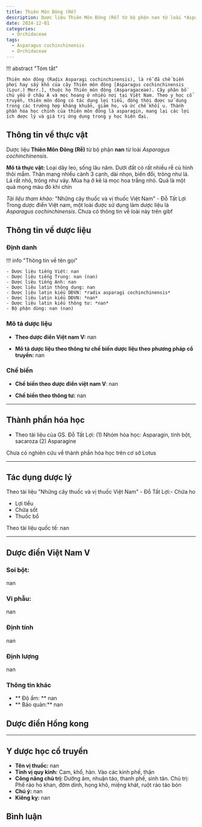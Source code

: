 ```yaml
---
title: Thiên Môn Đông (Rễ)
description: Dược liệu Thiên Môn Đông (Rễ) từ bộ phận nan từ loài *Asparagus cochinchinensis*
date: 2024-12-01
categories:
  - Orchidaceae
tags:
  - Asparagus cochinchinensis
  - Orchidaceae
---
```

!!! abstract "Tóm tắt"

    Thiên môn đông (Radix Asparagi cochinchinensis), là rễ đã chế biến phơi hay sấy khô của cây Thiên môn đông [Asparagus cochinchinensis (Lour.) Merr.], thuộc họ Thiên môn đông (Asparagaceae). Cây phân bố chủ yếu ở châu Á và mọc hoang ở nhiều nơi tại Việt Nam. Theo y học cổ truyền, thiên môn đông có tác dụng lợi tiểu, đồng thời được sử dụng trong các trường hợp kháng khuẩn, giảm ho, và ức chế khối u. Thành phần hóa học chính của thiên môn đông là asparagin, mang lại các lợi ích dược lý và giá trị ứng dụng trong y học hiện đại.

## Thông tin về thực vật


Dược liệu **Thiên Môn Đông (Rễ)** từ bộ phận **nan** từ loài *Asparagus cochinchinensis*.

**Mô tả thực vật:** Loại dây leo, sống lâu năm. Dưới đất có rất nhiều rễ củ hình thôi mẫm. Thân mang nhiều cành 3 cạnh, dài nhọn, biến đổi, trông như lá. Lá rất nhỏ, trông như vảy. Mùa hạ ở kẽ lá mọc hoa trắng nhỏ. Quả là một quả mọng màu đỏ khi chín

*Tài liệu tham khảo:* "Những cây thuốc và vị thuốc Việt Nam" - Đỗ Tất Lợi 
Trong dược điển Việt nam, một loài được sử dụng làm dược liệu là *Asparagus cochinchinensis*. 
Chưa có thông tin về loài này trên gibf


## Thông tin về dược liệu 

### Định danh

!!! info "Thông tin về tên gọi"

    - Dược liệu tiếng Việt: nan
    - Dược liệu tiếng Trung: nan (nan)
    - Dược liệu tiếng Anh: nan
    - Dược liệu latin thông dụng: nan
    - Dược liệu latin kiểu DĐVN: *radix asparagi cochinchinensis*
    - Dược liệu latin kiểu DĐVN: *nan*
    - Dược liệu latin kiểu thông tư: *nan*
    - Bộ phận dùng: nan (nan)

### Mô tả dược liệu 

- **Theo dược điển Việt nam V:** nan

- **Mô tả dược liệu theo thông tư chế biến dược liệu theo phương pháp cổ truyền:** nan

### Chế biến 

- **Chế biến theo dược điển việt nam V**: nan

- **Chế biến theo thông tư:** nan

--- 

## Thành phần hóa học

- Theo tài liệu của GS. Đỗ Tất Lợi:  (1) Nhóm hóa học: Asparagin, tinh bột, sacaroza 
(2) Asparagine
    
Chưa có nghiên cứu về thành phần hóa học trên cơ sở Lotus

---

## Tác dụng dược lý

Theo tài liệu "Những cây thuốc và vị thuốc Việt Nam" - Đỗ Tất Lợi:- Chữa ho
- Lợi tiểu
- Chữa sốt
- Thuốc bổ

Theo tài liệu quốc tế: nan

---

## Dược điển Việt Nam V

### Soi bột:

nan

<!-- Hình ảnh soi bột sẽ được tự động chèn vào đây sau -->

### Vi phẫu:

nan

<!-- Hình ảnh vi phẫu sẽ được tự động chèn vào đây sau -->

### Định tính

nan

### Định lượng

nan

### Thông tin khác 

- ** Độ ẩm: ** nan
- ** Bảo quản:** nan

## Dược điển Hồng kong

<!-- PDF sẽ được tự động chèn vào đây sau -->


---

## Y dược học cổ truyền

- **Tên vị thuốc:** nan
- **Tính vị quy kinh:** Cam, khổ, hàn. Vào các kinh phế, thận
- **Công năng chủ trị:** Dưỡng âm, nhuận táo, thanh phế, sinh tân. Chủ trị: Phế ráo ho khan, đờm dính, họng khô, miệng khát, ruột ráo táo bón
- **Chú ý:** nan
- **Kiêng kỵ:** nan



## Bình luận

<div id="giscus-container"></div>
<script src="https://giscus.app/client.js"
        data-repo="hoangson0787/CSDL-duoc-lieu"
        data-repo-id="R_kgDONbMRNA"
        data-category="Duoc lieu"
        data-category-id="DIC_kwDONbMRNM4ClklR"
        data-mapping="pathname"
        data-strict="0"
        data-reactions-enabled="1"
        data-emit-metadata="1"
        data-input-position="bottom"
        data-theme="light"
        data-lang="en"
        crossorigin="anonymous"
        async>
</script>


